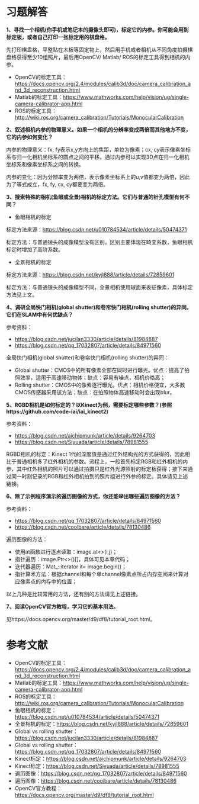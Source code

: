 # 习题解答

**1、寻找一个相机(你手机或笔记本的摄像头即可)，标定它的内参。你可能会用到标定板，或者自己打印一张标定用的棋盘格。**

先打印棋盘格，平整贴在木板等固定物上，然后用手机或者相机从不同角度拍摄棋盘格获得至少10组照片，最后用OpenCV/ Matlab/ ROS的标定工具得到相机的内参。

- OpenCV的标定工具：https://docs.opencv.org/2.4/modules/calib3d/doc/camera_calibration_and_3d_reconstruction.html
- Matlab的标定工具：https://www.mathworks.com/help/vision/ug/single-camera-calibrator-app.html
- ROS的标定工具：http://wiki.ros.org/camera_calibration/Tutorials/MonocularCalibration


**2、叙述相机内参的物理意义。如果一个相机的分辨率变成两倍而其他地方不变，它的内参如何变化？**

内参的物理意义：fx, fy表示x,y方向上的焦距，单位为像素；cx, cy表示像素坐标系与归一化相机坐标系的圆点之间的平移。通过内参可以实现3D点在归一化相机坐标系和像素坐标系之间的转换。

内参的变化：因为分辨率变为两倍，表示像素坐标系上的u,v值都变为两倍，因此为了等式成立，fx, fy, cx, cy都要变为两倍。


**3、搜索特殊的相机(鱼眼或全景)相机的标定方法。它们与普通的针孔模型有何不同？**

- 鱼眼相机的标定

标定方法来源：https://blog.csdn.net/u010784534/article/details/50474371

标定方法：与普通镜头的成像模型没有区别，区别主要体现在畸变系数，鱼眼相机标定时增加了高阶系数。

- 全景相机的标定

标定方法来源：https://blog.csdn.net/kyjl888/article/details/72859601

标定方法：与普通镜头的成像模型不同，全景相机使用球面来表征像素，具体标定方法见上文。



**4、调研全局快门相机(global shutter)和卷帘快门相机(rolling shutter)的异同。它们在SLAM中有何优缺点？**

参考资料：

- https://blog.csdn.net/jucilan3330/article/details/81984887
- https://blog.csdn.net/qq_17032807/article/details/84971560

全局快门相机(global shutter)和卷帘快门相机(rolling shutter)的异同：

- Global shutter：CMOS中的所有像素全部在同时进行曝光。优点：提高了拍照效率，适用于高速移动物体；缺点：容易有噪点，相机价格高；
- Rolling shutter：CMOS中的像素逐行曝光。优点：相机价格便宜，大多数CMOS传感器采用该方法；缺点：在拍照物体高速移动时会出现blur。


**5、RGBD相机是如何标定的？以Kinect为例，需要标定哪些参数？(参照https://github.com/code-iai/iai_kinect2)**

参考资料：

- https://blog.csdn.net/aichipmunk/article/details/9264703
- https://blog.csdn.net/Siyuada/article/details/78981555

RGBD相机的标定：Kinect 1代的深度值是通过红外结构光的方式获得的，因此相比于普通相机多了红外相机的参数。流程上，一般首先标定RGB和红外相机的内参，其中红外相机的照片可以通过拍摄只是红外光源照射的标定板获得；接下来通过同一时刻记录的RGB和红外相机拍到的照片组进行外参的标定。具体请见上述链接。


**6、除了示例程序演示的遍历图像的方式，你还能举出哪些遍历图像的方法？**

参考资料：

- https://blog.csdn.net/qq_17032807/article/details/84971560
- https://blog.csdn.net/coolbare/article/details/78130486

遍历图像的方法：

- 使用at函数进行逐点读取：image.at<>(i,j)；
- 指针遍历：image.Ptr<>()[]，具体可见本章代码；
- 迭代器遍历：Mat_<Vec3b>::iterator it= image.begin<Vec3b>()；
- 指针算术方法：根据channel和每个单channel像素点所占内存空间来计算对应像素点的内存中的位置；

以上几种是比较常用的方法，还有别的方法请见上述链接。


**7、阅读OpenCV官方教程，学习它的基本用法。**

见https://docs.opencv.org/master/d9/df8/tutorial_root.html。



# 参考文献

- OpenCV的标定工具：https://docs.opencv.org/2.4/modules/calib3d/doc/camera_calibration_and_3d_reconstruction.html
- Matlab的标定工具：https://www.mathworks.com/help/vision/ug/single-camera-calibrator-app.html
- ROS的标定工具：http://wiki.ros.org/camera_calibration/Tutorials/MonocularCalibration
- 鱼眼相机的标定：https://blog.csdn.net/u010784534/article/details/50474371
- 全景相机的标定：https://blog.csdn.net/kyjl888/article/details/72859601
- Global vs rolling shutter：https://blog.csdn.net/jucilan3330/article/details/81984887
- Global vs rolling shutter：https://blog.csdn.net/qq_17032807/article/details/84971560
- Kinect标定：https://blog.csdn.net/aichipmunk/article/details/9264703
- Kinect标定：https://blog.csdn.net/Siyuada/article/details/78981555
- 遍历图像：https://blog.csdn.net/qq_17032807/article/details/84971560
- 遍历图像：https://blog.csdn.net/coolbare/article/details/78130486
- OpenCV官方教程：https://docs.opencv.org/master/d9/df8/tutorial_root.html